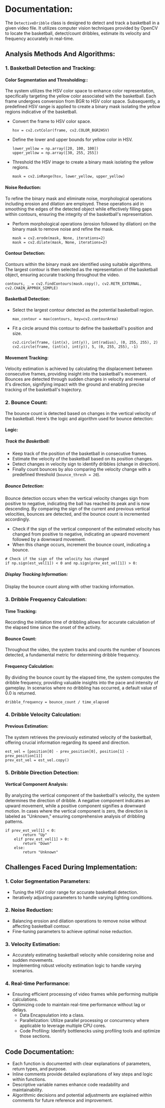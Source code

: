 # Documentation:

The `DetectiveDribble` class is designed to detect and track a basketball in a given video file. It utilizes computer vision techniques provided by OpenCV to locate the basketball, detect/count dribbles, estimate its velocity and frequency accurately in real-time.

## Analysis Methods And Algorithms:

### 1. Basketball Detection and Tracking:

#### Color Segmentation and Thresholding::

The system utilizes the HSV color space to enhance color representation, specifically targeting the yellow color associated with the basketball. Each frame undergoes conversion from BGR to HSV color space. Subsequently, a predefined HSV range is applied to create a binary mask isolating the yellow regions indicative of the basketball.

- Convert the frame to HSV color space.
  ```
  hsv = cv2.cvtColor(frame, cv2.COLOR_BGR2HSV)
  ```
- Define the lower and upper bounds for yellow color in HSV.
  ```
  lower_yellow = np.array([20, 100, 100])
  upper_yellow = np.array([30, 255, 255])
  ```
- Threshold the HSV image to create a binary mask isolating the yellow regions.
  ```
  mask = cv2.inRange(hsv, lower_yellow, upper_yellow)
  ```

#### Noise Reduction:

To refine the binary mask and eliminate noise, morphological operations including erosion and dilation are employed. These operations aid in smoothing the edges of the detected object while effectively filling gaps within contours, ensuring the integrity of the basketball's representation.

- Perform morphological operations (erosion followed by dilation) on the binary mask to remove noise and refine the mask.
  ```
  mask = cv2.erode(mask, None, iterations=2)
  mask = cv2.dilate(mask, None, iterations=2)
  ```

#### Contour Detection:

Contours within the binary mask are identified using suitable algorithms. The largest contour is then selected as the representation of the basketball object, ensuring accurate tracking throughout the video.
```
contours, _ = cv2.findContours(mask.copy(), cv2.RETR_EXTERNAL, cv2.CHAIN_APPROX_SIMPLE)
```

#### Basketball Detection:

- Select the largest contour detected as the potential basketball region.
  ```
  max_contour = max(contours, key=cv2.contourArea)
  ```
- Fit a circle around this contour to define the basketball's position and size.
  ```
  cv2.circle(frame, (int(x), int(y)), int(radius), (0, 255, 255), 2)
  cv2.circle(frame, (int(x), int(y)), 5, (0, 255, 255), -1)
  ```

#### Movement Tracking:

Velocity estimation is achieved by calculating the displacement between consecutive frames, providing insight into the basketball's movement. Bounces are detected through sudden changes in velocity and reversal of it's direction, signifying impact with the ground and enabling precise tracking of the basketball's trajectory.

### 2. Bounce Count:

The bounce count is detected based on changes in the vertical velocity of the basketball. Here's the logic and algorithm used for bounce detection:

#### Logic:
##### Track the Basketball:

- Keep track of the position of the basketball in consecutive frames.
- Estimate the velocity of the basketball based on its position changes.
- Detect changes in velocity sign to identify dribbles (change in direction).
- Finally count bounces by also comparing the velocity change with a predefined threshold (`bounce_thresh = 20`).

##### Bounce Detection:

Bounce detection occurs when the vertical velocity changes sign from positive to negative, indicating the ball has reached its peak and is now descending.
By comparing the sign of the current and previous vertical velocities, bounces are detected, and the bounce count is incremented accordingly.

- Check if the sign of the vertical component of the estimated velocity has changed from positive to negative, indicating an upward movement followed by a downward movement.
- When this change occurs, increment the bounce count, indicating a bounce.

```
# Check if the sign of the velocity has changed
if np.sign(est_vel[1]) < 0 and np.sign(prev_est_vel[1]) > 0:
```  

##### Display Tracking Information:

Display the bounce count along with other tracking information.

### 3. Dribble Frequency Calculation:

#### Time Tracking:

Recording the initiation time of dribbling allows for accurate calculation of the elapsed time since the onset of the activity.

#### Bounce Count:

Throughout the video, the system tracks and counts the number of bounces detected, a fundamental metric for determining dribble frequency.

#### Frequency Calculation:

By dividing the bounce count by the elapsed time, the system computes the dribble frequency, providing valuable insights into the pace and intensity of gameplay. In scenarios where no dribbling has occurred, a default value of 0.0 is returned.

`dribble_frequency = bounce_count / time_elapsed` 

### 4. Dribble Velocity Calculation:

#### Previous Estimation:

The system retrieves the previously estimated velocity of the basketball, offering crucial information regarding its speed and direction.
```
est_vel = [position[0] - prev_position[0], position[1] - prev_position[1]]
prev_est_vel = est_vel.copy()
```

### 5. Dribble Direction Detection:

#### Vertical Component Analysis:

By analyzing the vertical component of the basketball's velocity, the system determines the direction of dribble. A negative component indicates an upward movement, while a positive component signifies a downward motion. In cases where the vertical component is zero, the direction is labeled as "Unknown," ensuring comprehensive analysis of dribbling patterns.

```
if prev_est_vel[1] < 0:
        return "Up"
    elif prev_est_vel[1] > 0:
        return "Down"
    else:
        return "Unknown"
```

## Challenges Faced During Implementation:

### 1. Color Segmentation Parameters:
- Tuning the HSV color range for accurate basketball detection.
- Iteratively adjusting parameters to handle varying lighting conditions.
  
### 2. Noise Reduction:
- Balancing erosion and dilation operations to remove noise without affecting basketball contour.
- Fine-tuning parameters to achieve optimal noise reduction.
  
### 3. Velocity Estimation:
- Accurately estimating basketball velocity while considering noise and sudden movements.
- Implementing robust velocity estimation logic to handle varying scenarios.
  
### 4. Real-time Performance:
- Ensuring efficient processing of video frames while performing multiple calculations.
- Optimizing code to maintain real-time performance without lag or delays.
  - Data Encapsulation into a class.
  - Parallelization: Utilize parallel processing or concurrency where applicable to leverage multiple CPU cores.
  - Code Profiling: Identify bottlenecks using profiling tools and optimize those sections.   

## Code Documentation:
- Each function is documented with clear explanations of parameters, return types, and purpose.
- Inline comments provide detailed explanations of key steps and logic within functions.
- Descriptive variable names enhance code readability and maintainability.
- Algorithmic decisions and potential adjustments are explained within comments for future reference and improvement.
